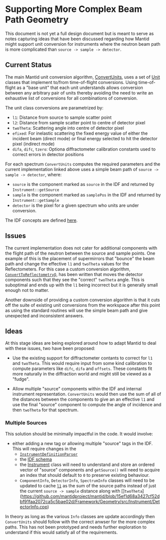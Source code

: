 # Supporting More Complex Beam Path Geometry

This document is not yet a full design document but is meant to serve as
notes capturing ideas that have been discussed regarding how Mantid might
support unit conversion for instruments where the neutron beam path is
more complicated than `source -> sample -> detector`.

## Current Status

The main Mantid unit conversion algorithm,
[ConvertUnits](https://github.com/mantidproject/mantid/blob/3f9b29fc243c6201f9a662b6a5e4500fdecece41/Framework/Algorithms/src/ConvertUnits.cpp#L374),
uses a set of [Unit](https://github.com/mantidproject/mantid/blob/3f9b29fc243c6201f9a662b6a5e4500fdecece41/Framework/Kernel/inc/MantidKernel/Unit.h)
classes that implement to/from time-of-flight conversions.
Using time-of-flight as a "base unit" that each unit understands allows conversion between
any arbitrary pair of units thereby avoiding the need to write an exhaustive list
of conversions for all combinations of conversion.

The unit class conversions are parametrized by:

- `l1`: Distance from source to sample scatter point
- `l2`: Distance from sample scatter point to centre of detector pixel
- `twoTheta`: Scattering angle into centre of detector pixel
- `efixed`: For inelastic scattering the fixed energy value of either the incident
  beam (direct mode) or final energy selected to hit the detector pixel (indirect mode)
- `difa`, `difc`, `tzero`: Optiona diffractometer calibration constants used to correct errors in detector positions

For each spectrum `ConvertUnits` computes the required parameters and the current implementation
linked above uses a simple beam path of `source -> sample -> detector`, where:

- `source` is the component marked as `source` in the IDF and returned by `Instrument::getSource`
- `sample` is the component marked as `samplePos` in the IDF and returned by `Instrument::getSample`
- `detector` is the pixel for a given spectrum who units are under conversion.

The IDF concepts are defined [here](https://github.com/mantidproject/mantid/blob/3f9b29fc243c6201f9a662b6a5e4500fdecece41/docs/source/concepts/InstrumentDefinitionFile.rst#special-types).

## Issues

The current implementation does not cater for additional components with the
flight path of the neutron between the source and sample points.
One example of this is the placement of supermirrors that "bounce" the
beam path and change the effective `l1` and `twoTheta` values for the
Reflectometers. For this case a custom conversion algorithm,
[`ConvertToReflectometryQ`](https://github.com/mantidproject/mantid/blob/3f9b29fc243c6201f9a662b6a5e4500fdecece41/Framework/Reflectometry/src/ConvertToReflectometryQ.cpp),
has been written that moves the detector components such that they see the "correct"
`twoTheta` angle. This is suboptimal and ends up with the `l1` being incorrect
but it is generally small enough not to matter.

Another downside of providing a custom conversion algorithm is that it cuts off
the suite of existing unit conversions from the workspace after this point as
using the standard routines will use the simple beam path and give unexpected
and inconsistent answers.

## Ideas

At this stage ideas are being explored around how to adapt Mantid to deal with
these issues, two have been proposed:

- Use the existing support for diffractometer contants to correct for `l1` and `twoTheta`.
  This would require input from some kind calibration to compute parameters like `difc`, `difa`
  and `offsets`. These constants fit more naturally in the diffraction world and might
  still be viewed as a "fudge".

- Allow multiple "source" components within the IDF and internal instrument representation.
  `ConvertUnits` would then use the sum of all of the distances between the components
  to give an an effective `l1` and use the final "source" component to compute the
  angle of incidence and then `twoTheta` for that spectrum.

### Multiple Sources

This solution should be minimally impactful in the code. It would involve:

- either adding a new tag or allowing multiple "source" tags in the IDF. This
  will require changes in the
  - [`InstrumentDefinitionParser`](https://github.com/mantidproject/mantid/blob/06e2fb459836d153a9c9bf857b32e5eb931791a3/Framework/Geometry/inc/MantidGeometry/Instrument/InstrumentDefinitionParser.h)
  - the [IDF schema](https://github.com/mantidproject/mantid/blob/main/instrument/Schema/IDF/1.0/IDFSchema.xsd)
  - the [Instrument](https://github.com/mantidproject/mantid/blob/06e2fb459836d153a9c9bf857b32e5eb931791a3/Framework/Geometry/inc/MantidGeometry/Instrument.h)
    class will need to understand and store an ordered vector of "source" components and `getSource()` will need to acquire an index that should default to `0`
    to preserve existing behaviour.
  - `ComponentInfo`, `DetectorInfo`, `SpectrumInfo` classes will need to be updated to cache
    [`l1`](https://github.com/mantidproject/mantid/blob/15ef1d68a3427cf52dbf91faa2072ca5c5bae02d/Framework/Beamline/src/DetectorInfo.cpp#L188)
    as the sum of the source paths instead of just the current `source -> sample` distance along with []`twoTheta`](https://github.com/mantidproject/mantid/blob/15ef1d68a3427cf52dbf91faa2072ca5c5bae02d/Framework/Geometry/src/Instrument/DetectorInfo.cpp)

In theory as long as the various `Info` classes are update accordingly then `ConvertUnits` should follow with the correct anwser for
the more complex paths. This has not been prototyped and needs further exploration to understand if this would satisfy all
of the requirements.
